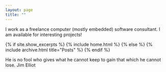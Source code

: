 ```yaml
---
layout: page
title: ""
---
```


I work as a freelance computer (mostly embedded) software consultant. I am available for interesting projects!

{% if site.show_excerpts %}
  {% include home.html %}
{% else %}
  {% include archive.html title="Posts" %}
{% endif %}

He is no fool who gives what he cannot keep to gain that which he cannot lose. Jim Elliot
